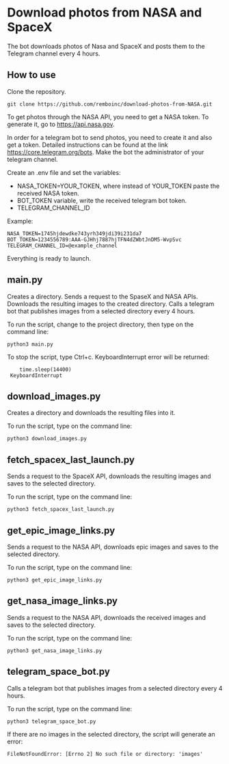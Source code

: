 # Download photos from NASA and SpaceX
The bot downloads photos of Nasa and SpaceX and posts them to the Telegram channel every 4 hours.
## How to use
Clone the repository.

    git clone https://github.com/remboinc/download-photos-from-NASA.git

To get photos through the NASA API, you need to get a NASA token. To generate it, go to https://api.nasa.gov.

In order for a telegram bot to send photos, you need to create it and also get a token. Detailed instructions can be found at the link https://core.telegram.org/bots.
Make the bot the administrator of your telegram channel.

Create an .env file and set the variables:

* NASA_TOKEN=YOUR_TOKEN, where instead of YOUR_TOKEN paste the received NASA token. 
* BOT_TOKEN variable, write the received telegram bot token.
* TELEGRAM_CHANNEL_ID

Example: 

    NASA_TOKEN=1745hjdewdke743yrh349jdi39i231da7
    BOT_TOKEN=1234556789:AAA-GJHhj7887hjTFN4dZWbtJnDM5-WvpSvc
    TELEGRAM_CHANNEL_ID=@example_channel
    
Everything is ready to launch.
    
## main.py 
Creates a directory. Sends a request to the SpaseX and NASA APIs. Downloads the resulting images to the created directory. Calls a telegram bot that publishes images from a selected directory every 4 hours. 

To run the script, change to the project directory, then type on the command line:

    python3 main.py

To stop the script, type Ctrl+c. KeyboardInterrupt error will be returned:

        time.sleep(14400)
     KeyboardInterrupt


## download_images.py
Creates a directory and downloads the resulting files into it.

To run the script, type on the command line:
    
    python3 download_images.py

## fetch_spacex_last_launch.py
Sends a request to the SpaceX API, downloads the resulting images and saves to the selected directory.

To run the script, type on the command line:

    python3 fetch_spacex_last_launch.py

## get_epic_image_links.py
Sends a request to the NASA API, downloads epic images and saves to the selected directory.

To run the script, type on the command line:

    python3 get_epic_image_links.py

## get_nasa_image_links.py
Sends a request to the NASA API, downloads the received images and saves to the selected directory.

To run the script, type on the command line:

    python3 get_nasa_image_links.py

## telegram_space_bot.py
Calls a telegram bot that publishes images from a selected directory every 4 hours. 

To run the script, type on the command line:

    python3 telegram_space_bot.py
    
If there are no images in the selected directory, the script will generate an error:
    
    FileNotFoundError: [Errno 2] No such file or directory: 'images'
    







